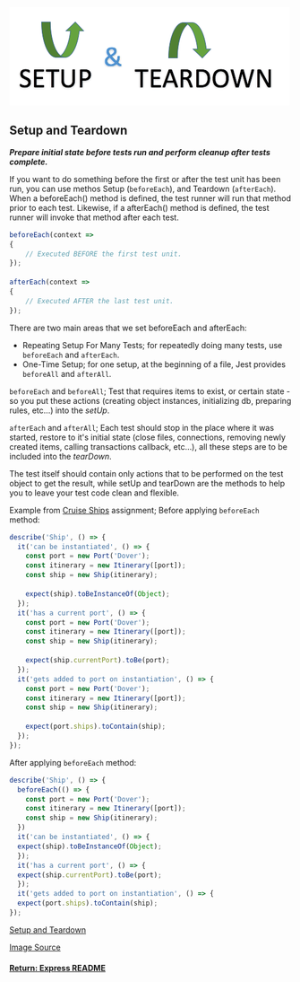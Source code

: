 ![setupTeardown](../img/setupTeardown.png)

## Setup and Teardown

___Prepare initial state before tests run and perform cleanup after tests complete.___

If you want to do something before the first or after the test unit has been run, you can use methos Setup (`beforeEach`), and Teardown (`afterEach`). When a beforeEach() method is defined, the test runner will run that method prior to each test. Likewise, if a afterEach() method is defined, the test runner will invoke that method after each test.
```js
beforeEach(context =>
{
    // Executed BEFORE the first test unit.
});

afterEach(context =>
{
    // Executed AFTER the last test unit.
});
```
There are two main areas that we set beforeEach and afterEach: 
- Repeating Setup For Many Tests; for repeatedly doing many tests, use `beforeEach` and `afterEach`.
- One-Time Setup; for one setup, at the beginning of a file, Jest provides `beforeAll` and `afterAll`.

`beforeEach` and `beforeAll`;
Test that requires items to exist, or certain state - so you put these actions (creating object instances, initializing db, preparing rules, etc...) into the _setUp_.

`afterEach` and `afterAll`;
Each test should stop in the place where it was started, restore to it's initial state (close files, connections, removing newly created items, calling transactions callback, etc...), all these steps are to be included into the _tearDown_.

The test itself should contain only actions that to be performed on the test object to get the result, while setUp and tearDown are the methods to help you to leave your test code clean and flexible.

Example from [Cruise Ships](https://github.com/SharifCoding/cruise-ships) assignment;
Before applying `beforeEach` method:
```js
describe('Ship', () => {
  it('can be instantiated', () => {
    const port = new Port('Dover');
    const itinerary = new Itinerary([port]);
    const ship = new Ship(itinerary);

    expect(ship).toBeInstanceOf(Object);
  });
  it('has a current port', () => {
    const port = new Port('Dover');
    const itinerary = new Itinerary([port]);
    const ship = new Ship(itinerary);

    expect(ship.currentPort).toBe(port);
  });
  it('gets added to port on instantiation', () => {
    const port = new Port('Dover');
    const itinerary = new Itinerary([port]);
    const ship = new Ship(itinerary);

    expect(port.ships).toContain(ship);
  });
});
```
After applying `beforeEach` method:
```js
describe('Ship', () => {
  beforeEach(() => {
    const port = new Port('Dover');
    const itinerary = new Itinerary([port]);
    const ship = new Ship(itinerary);
  })
  it('can be instantiated', () => {
  expect(ship).toBeInstanceOf(Object);
  });
  it('has a current port', () => {
  expect(ship.currentPort).toBe(port);
  });
  it('gets added to port on instantiation', () => {
  expect(port.ships).toContain(ship);
});
```
[Setup and Teardown](https://facebook.github.io/jest/docs/en/setup-teardown.html)

[Image Source](http://www.assertselenium.com/angularjs/protractor-jasmine-pre-post-processing-methods/)

#### [Return: Express README](../README.md)
